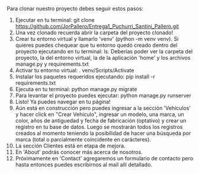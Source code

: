 Para clonar nuestro proyecto debes seguir estos pasos:
1. Ejecutar en tu terminal: git clone https://github.com/JorPallero/Entrega1_Puchurri_Santini_Pallero.git
2. Una vez clonado recuerda abrir la carpeta del proyecto clonado!
3. Crear tu entorno virtual y llamarlo 'venv' (python -m venv venv).  Si quieres puedes chequear que tu entorno quedó creado dentro del proyecto ejecutando en tu terminal: ls.  Deberías poder ver la carpeta del proyecto, la del entorno virtual, la de la aplicación 'home' y los archivos manage.py y requirements.txt
4. Activar tu entorno virtual: . venv/Scripts/Activate
5. Instalar los paquetes requeridos ejecutando: pip install -r requirements.txt
6. Ejecuta en tu terminal: python manage.py migrate
7. Para levantar el proyecto puedes ejecutar: python manage.py runserver  
8. Listo!  Ya puedes navegar en tu página!
9. Aún está en construcción pero puedes ingresar a la sección 'Vehículos' y hacer click en "Crear Vehiculo", ingresar un modelo, una marca, un color, años de antiguedad y fecha de fabricación (optativo) y crear un registro en tu base de datos. Luego se mostrarán todos los registros creados al momento teniendo la posibilidad de hacer una búsqueda por marca (total o parcialmente coincidente en carácteres). 
10. La sección Clientes está en etapa de mejora.
11. En 'About' podrás conocer más acerca de nosotros.
12. Próximamente en 'Contact' agregaremos un formulario de contacto pero hasta entonces puedes escribirnos al mail allí detallado.
